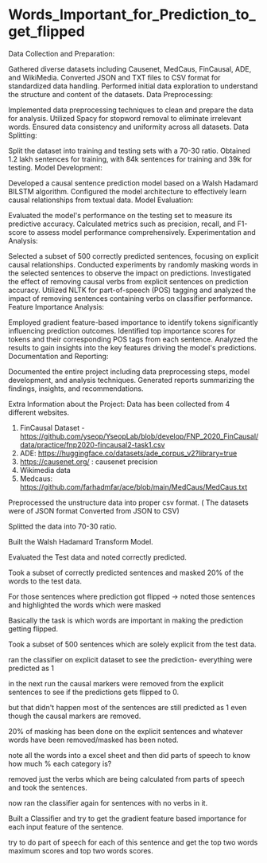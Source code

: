 # Words_Important_for_Prediction_to_get_flipped

Data Collection and Preparation:

Gathered diverse datasets including Causenet, MedCaus, FinCausal, ADE, and WikiMedia.
Converted JSON and TXT files to CSV format for standardized data handling.
Performed initial data exploration to understand the structure and content of the datasets.
Data Preprocessing:

Implemented data preprocessing techniques to clean and prepare the data for analysis.
Utilized Spacy for stopword removal to eliminate irrelevant words.
Ensured data consistency and uniformity across all datasets.
Data Splitting:

Split the dataset into training and testing sets with a 70-30 ratio.
Obtained 1.2 lakh sentences for training, with 84k sentences for training and 39k for testing.
Model Development:

Developed a causal sentence prediction model based on a Walsh Hadamard BILSTM algorithm.
Configured the model architecture to effectively learn causal relationships from textual data.
Model Evaluation:

Evaluated the model's performance on the testing set to measure its predictive accuracy.
Calculated metrics such as precision, recall, and F1-score to assess model performance comprehensively.
Experimentation and Analysis:

Selected a subset of 500 correctly predicted sentences, focusing on explicit causal relationships.
Conducted experiments by randomly masking words in the selected sentences to observe the impact on predictions.
Investigated the effect of removing causal verbs from explicit sentences on prediction accuracy.
Utilized NLTK for part-of-speech (POS) tagging and analyzed the impact of removing sentences containing verbs on classifier performance.
Feature Importance Analysis:

Employed gradient feature-based importance to identify tokens significantly influencing prediction outcomes.
Identified top importance scores for tokens and their corresponding POS tags from each sentence.
Analyzed the results to gain insights into the key features driving the model's predictions.
Documentation and Reporting:

Documented the entire project including data preprocessing steps, model development, and analysis techniques.
Generated reports summarizing the findings, insights, and recommendations.




Extra Information about the Project: 
Data has been collected from 4 different websites.
1. FinCausal Dataset - https://github.com/yseop/YseopLab/blob/develop/FNP_2020_FinCausal/data/practice/fnp2020-fincausal2-task1.csv
2. ADE: https://huggingface.co/datasets/ade_corpus_v2?library=true
3. https://causenet.org/ : causenet precision
4. Wikimedia data
5. Medcaus: https://github.com/farhadmfar/ace/blob/main/MedCaus/MedCaus.txt

Preprocessed the unstructure data into proper csv format.
( The datasets were of JSON format Converted from JSON to CSV)

Splitted the data into 70-30 ratio.

Built the Walsh Hadamard Transform Model.

Evaluated the Test data and noted correctly predicted.

Took a subset of correctly predicted sentences and masked 20% of the words to the test data.

For those sentences where prediction got flipped -> noted those sentences and highlighted the words which were masked

Basically the task is which words are important in making the prediction getting flipped.

Took a subset of 500 sentences which are solely explicit from the test data.

ran the classifier on explicit dataset to see the prediction- everything were predicted as 1

in the next run the causal markers were removed from the explicit sentences to see if the predictions gets flipped to 0.

but that didn't happen most of the sentences are still predicted as 1 even though the causal markers are removed.

20% of masking has been done on the explicit sentences and whatever words have been removed/masked has been noted.

note all the words into a excel sheet and then did parts of speech to know how much % each category is?

removed just the verbs which are being calculated from parts of speech and took the sentences.

now ran the classifier again for sentences with no verbs in it.

Built a Classifier and try to get the gradient feature based importance for each input feature of the sentence.

try to do part of speech for each of this sentence and get the top two words maximum scores and top two words scores.

